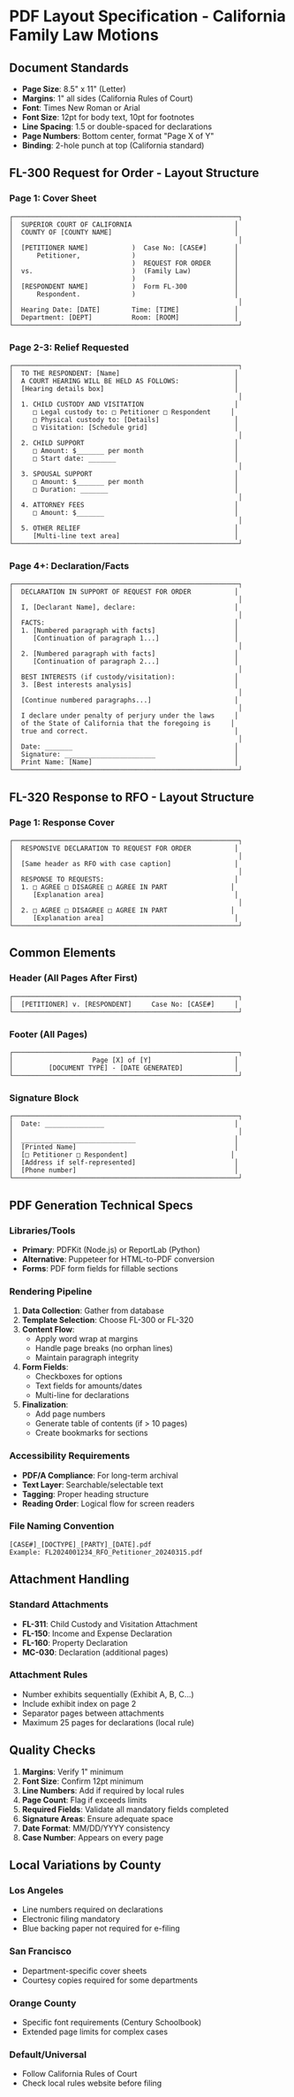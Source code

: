 # PDF Layout Specification - California Family Law Motions

## Document Standards
- **Page Size**: 8.5" x 11" (Letter)
- **Margins**: 1" all sides (California Rules of Court)
- **Font**: Times New Roman or Arial
- **Font Size**: 12pt for body text, 10pt for footnotes
- **Line Spacing**: 1.5 or double-spaced for declarations
- **Page Numbers**: Bottom center, format "Page X of Y"
- **Binding**: 2-hole punch at top (California standard)

## FL-300 Request for Order - Layout Structure

### Page 1: Cover Sheet
```
┌─────────────────────────────────────────────────────────┐
│  SUPERIOR COURT OF CALIFORNIA                          │
│  COUNTY OF [COUNTY NAME]                               │
│                                                         │
│  [PETITIONER NAME]           )  Case No: [CASE#]       │
│      Petitioner,             )                         │
│                              )  REQUEST FOR ORDER      │
│  vs.                         )  (Family Law)           │
│                              )                         │
│  [RESPONDENT NAME]           )  Form FL-300            │
│      Respondent.             )                         │
│                                                         │
│  Hearing Date: [DATE]        Time: [TIME]              │
│  Department: [DEPT]          Room: [ROOM]              │
└─────────────────────────────────────────────────────────┘
```

### Page 2-3: Relief Requested
```
┌─────────────────────────────────────────────────────────┐
│  TO THE RESPONDENT: [Name]                             │
│  A COURT HEARING WILL BE HELD AS FOLLOWS:              │
│  [Hearing details box]                                 │
│                                                         │
│  1. CHILD CUSTODY AND VISITATION                       │
│     □ Legal custody to: □ Petitioner □ Respondent     │
│     □ Physical custody to: [Details]                   │
│     □ Visitation: [Schedule grid]                      │
│                                                         │
│  2. CHILD SUPPORT                                      │
│     □ Amount: $_______ per month                       │
│     □ Start date: _______                              │
│                                                         │
│  3. SPOUSAL SUPPORT                                    │
│     □ Amount: $_______ per month                       │
│     □ Duration: _______                                │
│                                                         │
│  4. ATTORNEY FEES                                      │
│     □ Amount: $_______                                 │
│                                                         │
│  5. OTHER RELIEF                                       │
│     [Multi-line text area]                             │
└─────────────────────────────────────────────────────────┘
```

### Page 4+: Declaration/Facts
```
┌─────────────────────────────────────────────────────────┐
│  DECLARATION IN SUPPORT OF REQUEST FOR ORDER           │
│                                                         │
│  I, [Declarant Name], declare:                         │
│                                                         │
│  FACTS:                                                │
│  1. [Numbered paragraph with facts]                    │
│     [Continuation of paragraph 1...]                   │
│                                                         │
│  2. [Numbered paragraph with facts]                    │
│     [Continuation of paragraph 2...]                   │
│                                                         │
│  BEST INTERESTS (if custody/visitation):               │
│  3. [Best interests analysis]                          │
│                                                         │
│  [Continue numbered paragraphs...]                     │
│                                                         │
│  I declare under penalty of perjury under the laws     │
│  of the State of California that the foregoing is     │
│  true and correct.                                     │
│                                                         │
│  Date: _______                                         │
│  Signature: _______________________                    │
│  Print Name: [Name]                                    │
└─────────────────────────────────────────────────────────┘
```

## FL-320 Response to RFO - Layout Structure

### Page 1: Response Cover
```
┌─────────────────────────────────────────────────────────┐
│  RESPONSIVE DECLARATION TO REQUEST FOR ORDER           │
│                                                         │
│  [Same header as RFO with case caption]                │
│                                                         │
│  RESPONSE TO REQUESTS:                                 │
│  1. □ AGREE □ DISAGREE □ AGREE IN PART                │
│     [Explanation area]                                 │
│                                                         │
│  2. □ AGREE □ DISAGREE □ AGREE IN PART                │
│     [Explanation area]                                 │
└─────────────────────────────────────────────────────────┘
```

## Common Elements

### Header (All Pages After First)
```
┌─────────────────────────────────────────────────────────┐
│  [PETITIONER] v. [RESPONDENT]     Case No: [CASE#]     │
└─────────────────────────────────────────────────────────┘
```

### Footer (All Pages)
```
┌─────────────────────────────────────────────────────────┐
│                    Page [X] of [Y]                     │
│         [DOCUMENT TYPE] - [DATE GENERATED]             │
└─────────────────────────────────────────────────────────┘
```

### Signature Block
```
┌─────────────────────────────────────────────────────────┐
│  Date: _______________                                 │
│                                                         │
│  _____________________________                         │
│  [Printed Name]                                        │
│  [□ Petitioner □ Respondent]                          │
│  [Address if self-represented]                         │
│  [Phone number]                                        │
└─────────────────────────────────────────────────────────┘
```

## PDF Generation Technical Specs

### Libraries/Tools
- **Primary**: PDFKit (Node.js) or ReportLab (Python)
- **Alternative**: Puppeteer for HTML-to-PDF conversion
- **Forms**: PDF form fields for fillable sections

### Rendering Pipeline
1. **Data Collection**: Gather from database
2. **Template Selection**: Choose FL-300 or FL-320
3. **Content Flow**: 
   - Apply word wrap at margins
   - Handle page breaks (no orphan lines)
   - Maintain paragraph integrity
4. **Form Fields**: 
   - Checkboxes for options
   - Text fields for amounts/dates
   - Multi-line for declarations
5. **Finalization**:
   - Add page numbers
   - Generate table of contents (if > 10 pages)
   - Create bookmarks for sections

### Accessibility Requirements
- **PDF/A Compliance**: For long-term archival
- **Text Layer**: Searchable/selectable text
- **Tagging**: Proper heading structure
- **Reading Order**: Logical flow for screen readers

### File Naming Convention
```
[CASE#]_[DOCTYPE]_[PARTY]_[DATE].pdf
Example: FL2024001234_RFO_Petitioner_20240315.pdf
```

## Attachment Handling

### Standard Attachments
- **FL-311**: Child Custody and Visitation Attachment
- **FL-150**: Income and Expense Declaration
- **FL-160**: Property Declaration
- **MC-030**: Declaration (additional pages)

### Attachment Rules
- Number exhibits sequentially (Exhibit A, B, C...)
- Include exhibit index on page 2
- Separator pages between attachments
- Maximum 25 pages for declarations (local rule)

## Quality Checks
1. **Margins**: Verify 1" minimum
2. **Font Size**: Confirm 12pt minimum
3. **Line Numbers**: Add if required by local rules
4. **Page Count**: Flag if exceeds limits
5. **Required Fields**: Validate all mandatory fields completed
6. **Signature Areas**: Ensure adequate space
7. **Date Format**: MM/DD/YYYY consistency
8. **Case Number**: Appears on every page

## Local Variations by County

### Los Angeles
- Line numbers required on declarations
- Electronic filing mandatory
- Blue backing paper not required for e-filing

### San Francisco
- Department-specific cover sheets
- Courtesy copies required for some departments

### Orange County
- Specific font requirements (Century Schoolbook)
- Extended page limits for complex cases

### Default/Universal
- Follow California Rules of Court
- Check local rules website before filing